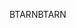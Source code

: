 <span data-ttu-id="b3382-101">BTARN</span><span class="sxs-lookup"><span data-stu-id="b3382-101">BTARN</span></span>